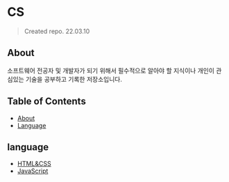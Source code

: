 # CS
> Created repo. 22.03.10

## About
소프트웨어 전공자 및 개발자가 되기 위해서 필수적으로 알아야 할 지식이나 개인이 관심있는 기술을 공부하고 기록한 저장소입니다.

## Table of Contents
- [About](#about)
- [Language](#language)

## language

- [HTML&CSS](#html&css)
- [JavaScript](#javascript)
